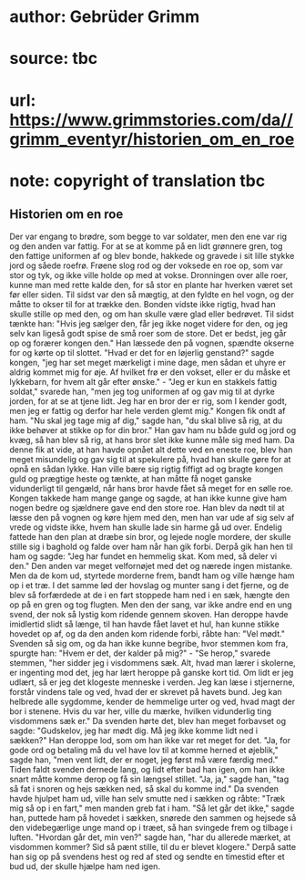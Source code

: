# author: Gebrüder Grimm
# source: tbc
# url: https://www.grimmstories.com/da//grimm_eventyr/historien_om_en_roe
# note: copyright of translation tbc

## Historien om en roe 

Der var engang to brødre, som begge to var soldater, men den ene var rig
og den anden var fattig. For at se at komme på en lidt grønnere gren,
tog den fattige uniformen af og blev bonde, hakkede og gravede i sit
lille stykke jord og såede roefrø. Frøene slog rod og der voksede en roe
op, som var stor og tyk, og ikke ville holde op med at vokse. Dronningen
over alle roer, kunne man med rette kalde den, for så stor en plante har
hverken været set før eller siden. Til sidst var den så mægtig, at den
fyldte en hel vogn, og der måtte to okser til for at trække den. Bonden
vidste ikke rigtig, hvad han skulle stille op med den, og om han skulle
være glad eller bedrøvet. Til sidst tænkte han: "Hvis jeg sælger den,
får jeg ikke noget videre for den, og jeg selv kan ligeså godt spise de
små roer som de store. Det er bedst, jeg går op og forærer kongen den."
Han læssede den på vognen, spændte okserne for og kørte op til slottet.
"Hvad er det for en løjerlig genstand?" sagde kongen, "jeg har set
meget mærkeligt i mine dage, men sådan et uhyre er aldrig kommet mig for
øje. Af hvilket frø er den vokset, eller er du måske et lykkebarn, for
hvem alt går efter ønske." - "Jeg er kun en stakkels fattig soldat,"
svarede han, "men jeg tog uniformen af og gav mig til at dyrke jorden,
for at se at tjene lidt. Jeg har en bror der er rig, som I kender godt,
men jeg er fattig og derfor har hele verden glemt mig." Kongen fik ondt
af ham. "Nu skal jeg tage mig af dig," sagde han, "du skal blive så
rig, at du ikke behøver at stikke op for din bror." Han gav ham nu både
guld og jord og kvæg, så han blev så rig, at hans bror slet ikke kunne
måle sig med ham. Da denne fik at vide, at han havde opnået alt dette
ved en eneste roe, blev han meget misundelig og gav sig til at spekulere
på, hvad han skulle gøre for at opnå en sådan lykke. Han ville bære sig
rigtig fiffigt ad og bragte kongen guld og prægtige heste og tænkte, at
han måtte få noget ganske vidunderligt til gengæld, når hans bror havde
fået så meget for en sølle roe. Kongen takkede ham mange gange og sagde,
at han ikke kunne give ham nogen bedre og sjældnere gave end den store
roe. Han blev da nødt til at læsse den på vognen og køre hjem med den,
men han var ude af sig selv af vrede og vidste ikke, hvem han skulle
lade sin harme gå ud over. Endelig fattede han den plan at dræbe sin
bror, og lejede nogle mordere, der skulle stille sig i baghold og falde
over ham når han gik forbi. Derpå gik han hen til ham og sagde: "Jeg
har fundet en hemmelig skat. Kom med, så deler vi den." Den anden var
meget velfornøjet med det og nærede ingen mistanke. Men da de kom ud,
styrtede morderne frem, bandt ham og ville hænge ham op i et træ. I det
samme lød der hovslag og munter sang i det fjerne, og de blev så
forfærdede at de i en fart stoppede ham ned i en sæk, hængte den op på
en gren og tog flugten. Men den der sang, var ikke andre end en ung
svend, der nok så lystig kom ridende gennem skoven. Han deroppe havde
imidlertid slidt så længe, til han havde fået lavet et hul, han kunne
stikke hovedet op af, og da den anden kom ridende forbi, råbte han:
"Vel mødt." Svenden så sig om, og da han ikke kunne begribe, hvor
stemmen kom fra, spurgte han: "Hvem er det, der kalder på mig?" - "Se
herop," svarede stemmen, "her sidder jeg i visdommens sæk. Alt, hvad
man lærer i skolerne, er ingenting mod det, jeg har lært heroppe på
ganske kort tid. Om lidt er jeg udlært, så er jeg det klogeste menneske
i verden. Jeg kan læse i stjernerne, forstår vindens tale og ved, hvad
der er skrevet på havets bund. Jeg kan helbrede alle sygdomme, kender de
hemmelige urter og ved, hvad magt der bor i stenene. Hvis du var her,
ville du mærke, hvilken vidunderlig ting visdommens sæk er." Da svenden
hørte det, blev han meget forbavset og sagde: "Gudskelov, jeg har mødt
dig. Må jeg ikke komme lidt ned i sækken?" Han deroppe lod, som om han
ikke var ret meget for det. "Ja, for gode ord og betaling må du vel
have lov til at komme herned et øjeblik," sagde han, "men vent lidt,
der er noget, jeg først må være færdig med." Tiden faldt svenden
dernede lang, og lidt efter bad han igen, om han ikke snart måtte komme
derop og få sin længsel stillet. "Ja, ja," sagde han, "tag så fat i
snoren og hejs sækken ned, så skal du komme ind." Da svenden havde
hjulpet ham ud, ville han selv smutte ned i sækken og råbte: "Træk mig
så op i en fart," men manden greb fat i ham. "Så let går det ikke,"
sagde han, puttede ham på hovedet i sækken, snørede den sammen og
hejsede så den videbegærlige unge mand op i træet, så han svingede frem
og tilbage i luften. "Hvordan går det, min ven?" sagde han, "har du
allerede mærket, at visdommen kommer? Sid så pænt stille, til du er
blevet klogere." Derpå satte han sig op på svendens hest og red af sted
og sendte en timestid efter et bud ud, der skulle hjælpe ham ned igen.
